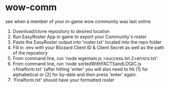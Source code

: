 # wow-comm
see when a member of your in-game wow community was last online



1. Download/clone repository to desired location
2. Run EasyRoster App in game to export your Community's roster
2. Paste the EasyRoster output into 'roster.txt' located into the repo folder
4. Fill in .env with your Blizzard Client ID & Client Secret as well as the path of the repository
5. From command line, run 'node wgemain.js >success.txt 2>errors.txt'
6. From command line, run 'node sortedWithFACTSandLOGIC.js >finalform.txt' (after hitting 'enter' you will also need to hit [1] for alphabetical or [2] for by-date and then press 'enter' again.
8. 'Finalform.txt' should have your formatted roster
